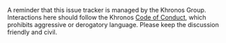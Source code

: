 <!--
Copyright 2024 The Khronos Group Inc.
SPDX-License-Identifier: CC-BY-4.0
-->

A reminder that this issue tracker is managed by the Khronos Group.
Interactions here should follow the Khronos [Code of
Conduct](https://www.khronos.org/developers/code-of-conduct), which
prohibits aggressive or derogatory language. Please keep the discussion
friendly and civil.

